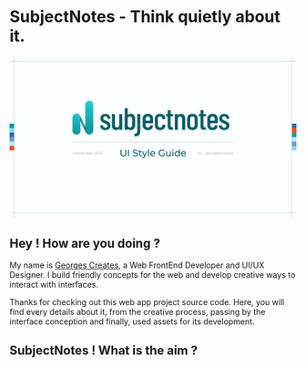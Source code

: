 # SubjectNotes - Think quietly about it.

![Thumbnail for "Subject Notes - v0.1.01.0921"](./images/v01010921-thumbnail.png)

## Hey ! How are you doing ?

My name is [Georges Creates](https://www.instagram.com/georgescreates/), a Web FrontEnd Developer and UI/UX Designer. I build friendly concepts for the web and develop creative ways to interact with interfaces.

Thanks for checking out this web app project source code. Here, you will find every details about it, from the creative process, passing by the interface conception and finally, used assets for its development.

## SubjectNotes ! What is the aim ?
